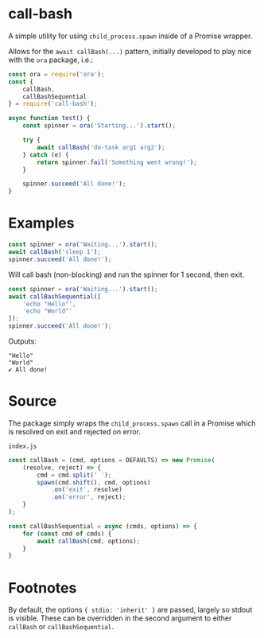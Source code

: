 # call-bash
A simple utility for using `child_process.spawn` inside of a Promise wrapper.

Allows for the `await callBash(...)` pattern, initially developed to play nice with the `ora` package, i.e.:

```javascript
const ora = require('ora');
const {
    callBash,
    callBashSequential
} = require('call-bash');

async function test() {
    const spinner = ora('Starting...').start();

    try {
        await callBash('do-task arg1 arg2');
    } catch (e) {
        return spinner.fail('Something went wrong!');
    }

    spinner.succeed('All done!');
}
```

# Examples

```javascript
const spinner = ora('Waiting...').start();
await callBash('sleep 1');
spinner.succeed('All done!');
```
Will call bash (non-blocking) and run the spinner for 1 second, then exit.

```javascript
const spinner = ora('Waiting...').start();
await callBashSequential([
    'echo "Hello"',
    'echo "World"'
]);
spinner.succeed('All done!');
```

Outputs:

```
"Hello"
"World"
✔ All done!
```

# Source

The package simply wraps the `child_process.spawn` call in a Promise which is resolved on exit and rejected on error.  

`index.js`
```javascript
const callBash = (cmd, options = DEFAULTS) => new Promise(
    (resolve, reject) => {
        cmd = cmd.split(' ');
        spawn(cmd.shift(), cmd, options)
            .on('exit', resolve)
            .on('error', reject);
    }
);

const callBashSequential = async (cmds, options) => {
    for (const cmd of cmds) {
        await callBash(cmd, options);
    }
}
```

# Footnotes

By default, the options `{ stdio: 'inherit' }` are passed, largely so stdout is visible. These can be overridden in the second argument to either `callBash` or `callBashSequential`.